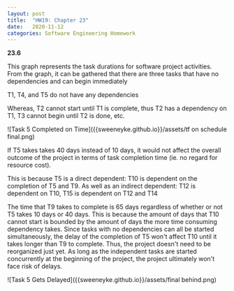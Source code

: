 ```yaml
---
layout: post
title:  "HW19: Chapter 23"
date:   2020-11-12
categories: Software Engineering Homework
---
```

**23.6**


This graph represents the task durations for software project activities.
From the graph, it can be gathered that there are three tasks that have no dependencies and can begin immediately

T1, T4, and T5 do not have any dependencies

Whereas,
T2 cannot start until T1 is complete, thus T2 has a dependency on T1,
T3 cannot begin until T2 is done, etc.

![Task 5 Completed on Time]({{sweeneyke.github.io}}/assets/tf on schedule final.png)



If T5 takes takes 40 days instead of 10 days, it would not affect the overall outcome of the project in terms of task completion time (ie. no regard for resource cost).

This is because T5 is a direct dependent: T10 is dependent on the completion of T5 and T9.
As well as an indirect dependent: T12 is dependent on T10, T15 is dependent on T12 and T14

The time that T9 takes to complete is 65 days regardless of whether or not T5 takes 10 days or 40 days. This is because
the amount of days that T10 cannot start is bounded by the amount of days the more time consuming dependency takes. Since tasks with no dependencies can all be started simultaneously, the delay of the completion of T5 won't affect T10 until it takes longer than T9 to complete. Thus, the project doesn't need to be reorganized just yet. As long as the independent tasks are started concurrently at the beginning of the project, the project ultimately won't face risk of delays.



![Task 5 Gets Delayed]({{sweeneyke.github.io}}/assets/final behind.png)
